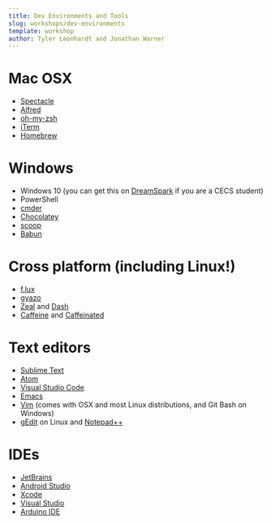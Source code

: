 ```yaml
---
title: Dev Environments and Tools
slug: workshops/dev-environments
template: workshop
author: Tyler Leonhardt and Jonathan Warner
---
```


# Mac OSX

* [Spectacle](https://www.spectacleapp.com/)
* [Alfred](https://www.alfredapp.com/)
* [oh-my-zsh](https://github.com/robbyrussell/oh-my-zsh)
* [iTerm](https://www.iterm2.com/)
* [Homebrew](http://brew.sh/)

# Windows

* Windows 10 (you can get this on [DreamSpark](https://e5.onthehub.com/WebStore/Welcome.aspx?ws=48858cba-c19b-e011-969d-0030487d8897&vsro=8) if you are a CECS student)
* PowerShell
* [cmder](http://cmder.net/)
* [Chocolatey](https://chocolatey.org/)
* [scoop](http://scoop.sh/)
* [Babun](http://babun.github.io/)

# Cross platform (including Linux!)

* [f.lux](https://justgetflux.com/)
* [gyazo](https://gyazo.com/)
* [Zeal](https://zealdocs.org/) and [Dash](https://kapeli.com/dash)
* [Caffeine](http://lightheadsw.com/caffeine/) and [Caffeinated](http://desmondbrand.com/caffeinated/)

# Text editors

* [Sublime Text](https://www.sublimetext.com/)
* [Atom](https://atom.io/)
* [Visual Studio Code](https://code.visualstudio.com)
* [Emacs](https://www.gnu.org/software/emacs/)
* [Vim](http://www.vim.org/) (comes with OSX and most Linux distributions, and Git Bash on Windows)
* [gEdit](https://wiki.gnome.org/Apps/Gedit) on Linux and [Notepad++](https://notepad-plus-plus.org/)

# IDEs

* [JetBrains](https://www.jetbrains.com/student/)
* [Android Studio](http://developer.android.com/tools/studio/index.html)
* [Xcode](https://developer.apple.com/xcode/)
* [Visual Studio](https://www.visualstudio.com/en-us/visual-studio-homepage-vs.aspx)
* [Arduino IDE](https://www.arduino.cc/en/Main/Software)

